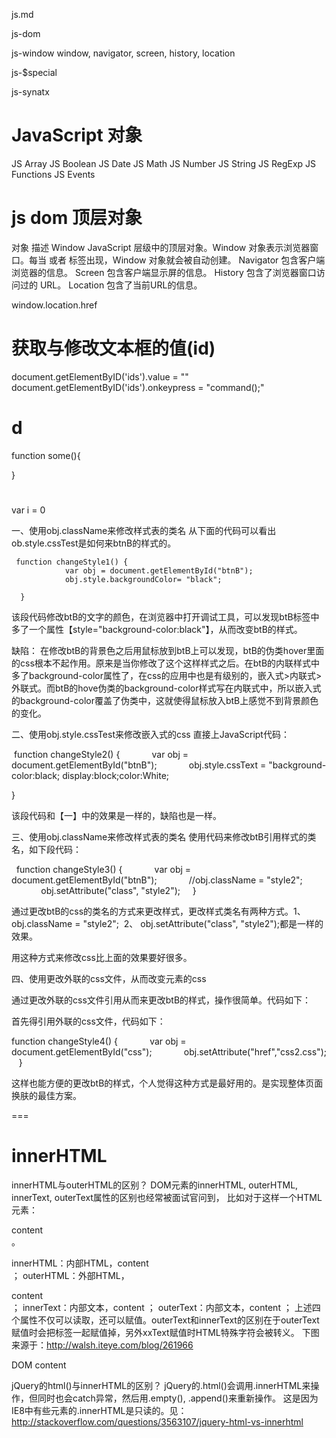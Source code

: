 js.md

js-dom

js-window
window, navigator, screen, history, location

js-$special

js-synatx

# JavaScript 对象
JS Array
JS Boolean
JS Date
JS Math
JS Number
JS String
JS RegExp
JS Functions
JS Events

# js dom 顶层对象
对象  描述
Window  JavaScript 层级中的顶层对象。Window 对象表示浏览器窗口。每当 <body> 或者 <frameset> 标签出现，Window 对象就会被自动创建。
Navigator   包含客户端浏览器的信息。
Screen  包含客户端显示屏的信息。
History 包含了浏览器窗口访问过的 URL。
Location    包含了当前URL的信息。


window.location.href

# 获取与修改文本框的值(id)
document.getElementByID('ids').value  = ""
document.getElementByID('ids').onkeypress  = "command();"

# d
function some(){
	
}

# 
var i  = 0


一、使用obj.className来修改样式表的类名
从下面的代码可以看出ob.style.cssTest是如何来btnB的样式的。
```jsb
 function changeStyle1() {
            var obj = document.getElementById("btnB");
            obj.style.backgroundColor= "black";

  }
```
该段代码修改btB的文字的颜色，在浏览器中打开调试工具，可以发现btB标签中多了一个属性【style="background-color:black"】，从而改变btB的样式。

缺陷：
在修改btB的背景色之后用鼠标放到btB上可以发现，btB的伪类hover里面的css根本不起作用。原来是当你修改了这个这样样式之后。在btB的内联样式中多了background-color属性了，在css的应用中也是有级别的，嵌入式>内联式>外联式。而btB的hove伪类的background-color样式写在内联式中，所以嵌入式的background-color覆盖了伪类中，这就使得鼠标放入btB上感觉不到背景颜色的变化。

二、使用obj.style.cssTest来修改嵌入式的css
直接上JavaScript代码：

 function changeStyle2() {
            var obj = document.getElementById("btnB");
            obj.style.cssText = "background-color:black; display:block;color:White; 

}

该段代码和【一】中的效果是一样的，缺陷也是一样。

三、使用obj.className来修改样式表的类名
使用代码来修改btB引用样式的类名，如下段代码：

  function changeStyle3() {
            var obj = document.getElementById("btnB");
            //obj.className = "style2";
            obj.setAttribute("class", "style2");
    }

通过更改btB的css的类名的方式来更改样式，更改样式类名有两种方式。1、obj.className = "style2";  2、 obj.setAttribute("class", "style2");都是一样的效果。

用这种方式来修改css比上面的效果要好很多。

四、使用更改外联的css文件，从而改变元素的css

通过更改外联的css文件引用从而来更改btB的样式，操作很简单。代码如下：

首先得引用外联的css文件，代码如下：

<link href="css1.css" rel="stylesheet" type="text/css"  id="css"/>

function changeStyle4() {
            var obj = document.getElementById("css");
            obj.setAttribute("href","css2.css");
   }

这样也能方便的更改btB的样式，个人觉得这种方式是最好用的。是实现整体页面换肤的最佳方案。



===
# innerHTML
innerHTML与outerHTML的区别？
DOM元素的innerHTML, outerHTML, innerText, outerText属性的区别也经常被面试官问到， 比如对于这样一个HTML元素：
<div>content<br/></div>。

innerHTML：内部HTML，content<br/>；
outerHTML：外部HTML，<div>content<br/></div>；
innerText：内部文本，content ；
outerText：内部文本，content ；
上述四个属性不仅可以读取，还可以赋值。outerText和innerText的区别在于outerText赋值时会把标签一起赋值掉，另外xxText赋值时HTML特殊字符会被转义。 下图来源于：http://walsh.iteye.com/blog/261966

DOM content

jQuery的html()与innerHTML的区别？
jQuery的.html()会调用.innerHTML来操作，但同时也会catch异常，然后用.empty(), .append()来重新操作。 这是因为IE8中有些元素的.innerHTML是只读的。见：http://stackoverflow.com/questions/3563107/jquery-html-vs-innerhtml